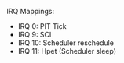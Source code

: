 IRQ Mappings:
- IRQ 0: PIT Tick
- IRQ 9: SCI
- IRQ 10: Scheduler reschedule
- IRQ 11: Hpet (Scheduler sleep)